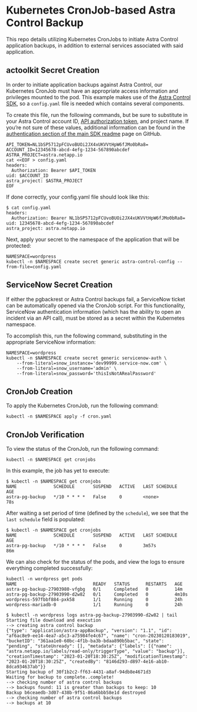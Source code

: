 # Kubernetes CronJob-based Astra Control Backup

This repo details utilizing Kubernetes CronJobs to initiate Astra Control application backups, in addition to external services associated with said application.

## actoolkit Secret Creation

In order to initiate application backups against Astra Control, our Kubernetes CronJob must have an appropriate access information and privileges mounted to the pod.  This example makes use of the [Astra Control SDK](https://github.com/NetApp/netapp-astra-toolkits), so a `config.yaml` file is needed which contains several components.

To create this file, run the following commands, but be sure to substitute in your Astra Control account ID, [API authorization token](https://docs.netapp.com/us-en/astra-automation/get-started/get_api_token.html#create-an-astra-api-token), and project name.  If you’re not sure of these values, additional information can be found in the [authentication section of the main SDK readme](https://github.com/NetApp/netapp-astra-toolkits/README.md#authentication) page on GitHub.

```text
API_TOKEN=NL1bSP5712pFCUvoBUOi2JX4xUKVVtHpW6fJMo0bRa8=
ACCOUNT_ID=12345678-abcd-4efg-1234-567890abcdef
ASTRA_PROJECT=astra.netapp.io
cat <<EOF > config.yaml
headers:
  Authorization: Bearer $API_TOKEN
uid: $ACCOUNT_ID
astra_project: $ASTRA_PROJECT
EOF
```

If done correctly, your config.yaml file should look like this:

```text
$ cat config.yaml 
headers:
  Authorization: Bearer NL1bSP5712pFCUvoBUOi2JX4xUKVVtHpW6fJMo0bRa8=
uid: 12345678-abcd-4efg-1234-567890abcdef
astra_project: astra.netapp.io
```

Next, apply your secret to the namespace of the application that will be protected:

```text
NAMESPACE=wordpress
kubectl -n $NAMESPACE create secret generic astra-control-config --from-file=config.yaml
```

## ServiceNow Secret Creation

If either the pgbackrest or Astra Control backups fail, a ServiceNow ticket can be automatically opened via the CronJob script. For this functionality, ServiceNow authentication information (which has the ability to open an incident via an API call), must be stored as a secret within the Kubernetes namespace.

To accomplish this, run the following command, substituting in the appropriate ServiceNow information:

```text
NAMESPACE=wordpress
kubectl -n $NAMESPACE create secret generic servicenow-auth \
    --from-literal=snow_instance='dev99999.service-now.com' \
    --from-literal=snow_username='admin' \
    --from-literal=snow_password='thisIsNotARealPassword'
```

## CronJob Creation

To apply the Kubernetes CronJob, run the following command:

```text
kubectl -n $NAMESPACE apply -f cron.yaml
```

## CronJob Verification

To view the status of the CronJob, run the following command:

```text
kubectl -n $NAMESPACE get cronjobs
```

In this example, the job has yet to execute:

```text
$ kubectl -n $NAMESPACE get cronjobs
NAME              SCHEDULE       SUSPEND   ACTIVE   LAST SCHEDULE   AGE
astra-pg-backup   */10 * * * *   False     0        <none>          78s
```

After waiting a set period of time (defined by the `schedule`), we see that the `last schedule` field is populated:

```text
$ kubectl -n $NAMESPACE get cronjobs
NAME              SCHEDULE       SUSPEND   ACTIVE   LAST SCHEDULE   AGE
astra-pg-backup   */10 * * * *   False     0        3m57s           86m
```

We can also check for the status of the pods, and view the logs to ensure everything completed successfully:

```text
kubectl -n wordpress get pods
NAME                             READY   STATUS      RESTARTS   AGE
astra-pg-backup-27903980-vfgbg   0/1     Completed   0          14m
astra-pg-backup-27903990-d2w82   0/1     Completed   0          4m10s
wordpress-597fbbf884-pxk58       1/1     Running     0          24h
wordpress-mariadb-0              1/1     Running     0          24h
```

```text
$ kubectl -n wordpress logs astra-pg-backup-27903990-d2w82 | tail
Starting file download and execution
--> creating astra control backup
{"type": "application/astra-appBackup", "version": "1.1", "id": "af6ac8e9-ee14-4ea7-a5c3-a75984fe4c67", "name": "cron-20230120183019", "bucketID": "361aa1e0-60bc-4f1b-ba3b-bdaa890b5bac", "state": "pending", "stateUnready": [], "metadata": {"labels": [{"name": "astra.netapp.io/labels/read-only/triggerType", "value": "backup"}], "creationTimestamp": "2023-01-20T18:30:25Z", "modificationTimestamp": "2023-01-20T18:30:25Z", "createdBy": "8146d293-d897-4e16-ab10-8dca934637ab"}}
Starting backup of 30f1b2c2-ff63-4431-a8af-94db8e4671d3
Waiting for backup to complete..complete!
--> checking number of astra control backups
--> backups found: 11 is greater than backups to keep: 10
Backup b6ceaedb-3d07-438b-9f51-86a6bbb58e1d destroyed
--> checking number of astra control backups
--> backups at 10
```
